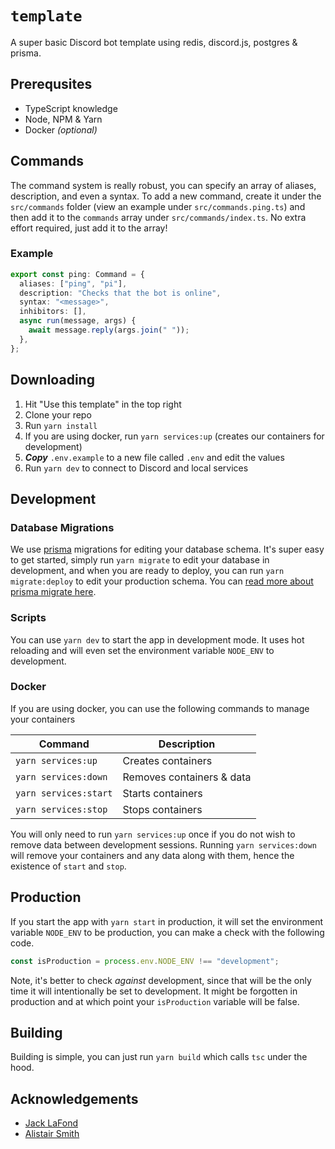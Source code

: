 # `template`

A super basic Discord bot template using redis, discord.js, postgres & prisma.

## Prerequsites

- TypeScript knowledge
- Node, NPM & Yarn
- Docker _(optional)_

## Commands

The command system is really robust, you can specify an array of aliases, description, and even a syntax. To add a new command, create it under the `src/commands` folder (view an example under `src/commands.ping.ts`) and then add it to the `commands` array under `src/commands/index.ts`. No extra effort required, just add it to the array!

### Example

```typescript
export const ping: Command = {
  aliases: ["ping", "pi"],
  description: "Checks that the bot is online",
  syntax: "<message>",
  inhibitors: [],
  async run(message, args) {
    await message.reply(args.join(" "));
  },
};
```

## Downloading

1. Hit "Use this template" in the top right
2. Clone your repo
3. Run `yarn install`
4. If you are using docker, run `yarn services:up` (creates our containers for development)
5. **_Copy_** `.env.example` to a new file called `.env` and edit the values
6. Run `yarn dev` to connect to Discord and local services

## Development

### Database Migrations

We use [prisma](https://prisma.io) migrations for editing your database schema. It's super easy to get started, simply run `yarn migrate` to edit your database in development, and when you are ready to deploy, you can run `yarn migrate:deploy` to edit your production schema. You can [read more about prisma migrate here](https://www.prisma.io/docs/concepts/components/prisma-migrate).

### Scripts

You can use `yarn dev` to start the app in development mode. It uses hot reloading and will even set the environment variable `NODE_ENV` to development.

### Docker

If you are using docker, you can use the following commands to manage your containers

| Command               | Description               |
| --------------------- | ------------------------- |
| `yarn services:up`    | Creates containers        |
| `yarn services:down`  | Removes containers & data |
| `yarn services:start` | Starts containers         |
| `yarn services:stop`  | Stops containers          |

You will only need to run `yarn services:up` once if you do not wish to remove data between development sessions. Running `yarn services:down` will remove your containers and any data along with them, hence the existence of `start` and `stop`.

## Production

If you start the app with `yarn start` in production, it will set the environment variable `NODE_ENV` to be production, you can make a check with the following code.

```typescript
const isProduction = process.env.NODE_ENV !== "development";
```

Note, it's better to check _against_ development, since that will be the only time it will intentionally be set to development. It might be forgotten in production and at which point your `isProduction` variable will be false.

## Building

Building is simple, you can just run `yarn build` which calls `tsc` under the hood.

## Acknowledgements

- [Jack LaFond](https://lafond.dev)
- [Alistair Smith](https://alistair.cloud)
